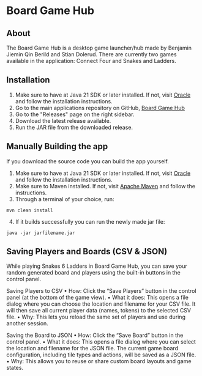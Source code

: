 # Board Game Hub

## About
The Board Game Hub is a desktop game launcher/hub made by Benjamin Jiemin Qin Berild and Stian Dolerud. There are currently two games available in the application: Connect Four and Snakes and Ladders.

## Installation
1. Make sure to have at Java 21 SDK or later installed. If not, visit [Oracle](https://www.oracle.com/java/technologies/downloads/#java21) and follow the installation instructions.
2. Go to the main applications repository on GitHub, [Board Game Hub](https://github.com/bjberild/MappeoppgaveV2025)
3. Go to the "Releases" page on the right sidebar.
4. Download the latest release available.
5. Run the JAR file from the downloaded release.

## Manually Building the app
If you download the source code you can build the app yourself.
1. Make sure to have at Java 21 SDK or later installed. If not, visit [Oracle](https://www.oracle.com/java/technologies/downloads/#java21) and follow the installation instructions.
2. Make sure to Maven installed. If not, visit [Apache Maven](https://maven.apache.org/install.html) and follow the instructions.
3. Through a terminal of your choice, run:
~~~
mvn clean install
~~~
4. If it builds successfully you can run the newly made jar file:
~~~
java -jar jarfilename.jar
~~~

## Saving Players and Boards (CSV & JSON)

While playing Snakes 6 Ladders in Board Game Hub, you can save your random generated board and players using the built-in buttons in the control panel.

Saving Players to CSV
	•	How: Click the “Save Players” button in the control panel (at the bottom of the game view).
	•	What it does: This opens a file dialog where you can choose the location and filename for your CSV file. It will then save all current player data (names, tokens) to the selected CSV file.
	•	Why: This lets you reload the same set of players and use during another session. 

Saving the Board to JSON
	•	How: Click the “Save Board” button in the control panel.
	•	What it does: This opens a file dialog where you can select the location and filename for the JSON file. The current game board configuration, including tile types and actions, will be saved as a JSON file.
	•	Why: This allows you to reuse or share custom board layouts and game states.
